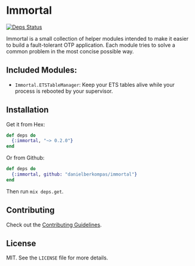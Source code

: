 Immortal
========

[![Deps Status](https://beta.hexfaktor.org/badge/all/github/danielberkompas/immortal.svg)](https://beta.hexfaktor.org/github/danielberkompas/immortal)

Immortal is a small collection of helper modules intended to make it easier
to build a fault-tolerant OTP application. Each module tries to solve a
common problem in the most concise possible way.

## Included Modules:

- `Immortal.ETSTableManager`: Keep your ETS tables alive while your process
  is rebooted by your supervisor.

## Installation

Get it from Hex:

```elixir
def deps do
  {:immortal, "~> 0.2.0"}
end
```

Or from Github:

```elixir
def deps do
  {:immortal, github: "danielberkompas/immortal"}
end
```

Then run `mix deps.get`.

## Contributing
Check out the [Contributing Guidelines](CONTRIBUTING.md).

## License
MIT. See the `LICENSE` file for more details.
